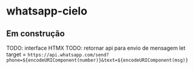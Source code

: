 # whatsapp-cielo

## Em construção

TODO: interface HTMX
TODO: retornar api para envio de mensagem let target = `https://api.whatsapp.com/send?phone=${encodeURIComponent(number)}&text=${encodeURIComponent(msg)}`
